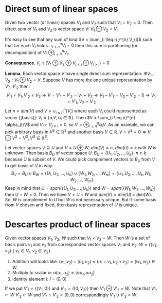 # Direct sum of linear spaces
Given two vector (or linear) spaces $V_{1}$ and $V_{2}$ such that $V_{1} \cap V_{2} = 0$. Then direct sum of $V_{1}$ and $V_{2}$ is vector space $V$: $V_{1} \oplus V_2 = V$. 

It's easy to see that any sum of kind $V = \sum_{i \leq n }^{n} V_{i}$ such that for each $V_{i}$ holds $\cap_{i \leq n}^{n} V_{i} = 0$ then this sum is partitioning (or decomposition) of $V$: $\oplus_{i \leq n}^{n} V_{i}$.

**Consequence**. $V_{i} \cap (V_{1} \oplus V_{2} \oplus V_{j<i} \oplus V_{j > i}) = 0$

**Lemma.** Each vector space $V$ have single direct sum representation: $\exists! V_{1}, V_{2}: V_{1} \oplus V_{2} = V$.
Suppose $V$ has more the one unique representation by $V'_{1}, V'_{2}$ then:
$$V'_{1} \neq V_{1}, V'_{2} \neq V_{2} \Longrightarrow V = V'_{1} + V'_{2} = V_{1} + V_{2} \Longrightarrow V_{1} - V'_{1} = V_{2} - V'_{2} = 0 \Longrightarrow V_{1} = V'_{1}, V_{2}=V'_{2}$$
Let $n = dim(V)$ and $V = \cup_{i \leq n}^{n} \{ V_{i} \}$ where each $V_{i}$ could represented as vector [[basis]]: $V_{i} = \{ \alpha_{i}V, \alpha_{i} \in \mathbb{R} \}$. Then $V = \sum_{i \leq n}^{n} \alpha_{i}V$ and $V_{i} \cap V_{j \neq i} = 0$, so $V = \oplus_{i \leq n}^{n} \alpha_{i}V$.
As an example, we can pick arbitrary basis in $V^2 \in \mathbb{R}^{2}$ and another basis $V \in \mathbb{R}, V \cap V^{2} = 0 \Rightarrow V \oplus V^{2} = V^{3}, V^{3} \in \mathbb{R}^3$.

Let vector spaces $V \supseteq U$ and $V = U \oplus W$, $dim(V) = n$, $dim(U) = k$ with $W$ is unknown.
Then basis $B_{U}$ of vector space $U$: $B_{U} = \{ U_{1}, U_{2}, ..., U_{k} \}$. $n \geq k$ because $U$ is subset of $V$. We could pick complement vectors to $B_{U}$ from $V$ to get basis of $V$ in way: $$B_{V} = B_{U} \cup B_{W} = \{ U_{1}, U_{2}, ..., U_{k} \} \cup \{ W_{1}, W_{2}, ..., W_{m} \} = \{ U_{1}, U_{2}, ..., U_{k}, W_{1}, W_{2}, ..., W_{m} \}$$
Keep in mind that $U = span(\{ U_{1}, U_{2}, ..., U_{k} \})$ and $W = span(\{ W_{1}, W_{2}, ..., W_{k} \})$ then $U \cap W = 0$. 
Then we have $V = U + W$ and $dim(V) = dim(U) + dim(W)$. So, $W$ is complement to $U$ but $W$ is not necessary unique. But if some basis from $V$ chosen and fixed, then basis representation of $U$ is unique.

# Descartes product of linear spaces
Given vector spaces $V_{1}$, $V_{2}$, $W$ such that $V_{1} \times V_{2} = W$. Then $W$ is a set of basis pairs $v_{1}$ and $v_{2}$ from corresponded vector spaces $V_{1}$ and $V_{2}$: $W = \{ (v_{1}, v_{2}) \mid v_{1} \in V_{1}, v_{2} \in V_{2}  \}$. 
1. Addition will looks like: $(v_{1}, v_{2}) + (u_{1}, u_{2}) = (u_{1} + v_{1}, u_{2} + v_{2}) = (w_{1}, w_{2}) \in W$.
2. Multiply to scalar $\alpha$: $\alpha(u_{1}, u_{2}) = (\alpha u_{1}, \alpha u_{2})$
3. Identity element $I$: $I = (0,0)$

If we put $V'_{1} = \{ (V_{1}, 0) \}$ and $V'_{2} = \{ (0, V_{2}) \}$ then $V'_{1} \oplus V'_{2} = W$. Note that $V'_{1} \subset W$ $V'_{2} \subset W$ and $V'_{1} \cap V'_{2} = (0, 0)$ correspondingly $V'_{1} \cup V'_{2} = W$.
